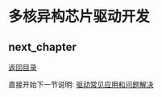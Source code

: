 # 多核异构芯片驱动开发

## next_chapter

[返回目录](../README.md)

直接开始下一节说明: [驱动常见应用和问题解决](./ch03-xz.driver_feature_notes.md)
